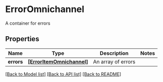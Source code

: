# ErrorOmnichannel

A container for errors
## Properties
Name | Type | Description | Notes
------------ | ------------- | ------------- | -------------
**errors** | [**[ErrorItemOmnichannel]**](ErrorItemOmnichannel.md) | An array of errors | 

[[Back to Model list]](../README.md#documentation-for-models) [[Back to API list]](../README.md#documentation-for-api-endpoints) [[Back to README]](../README.md)


